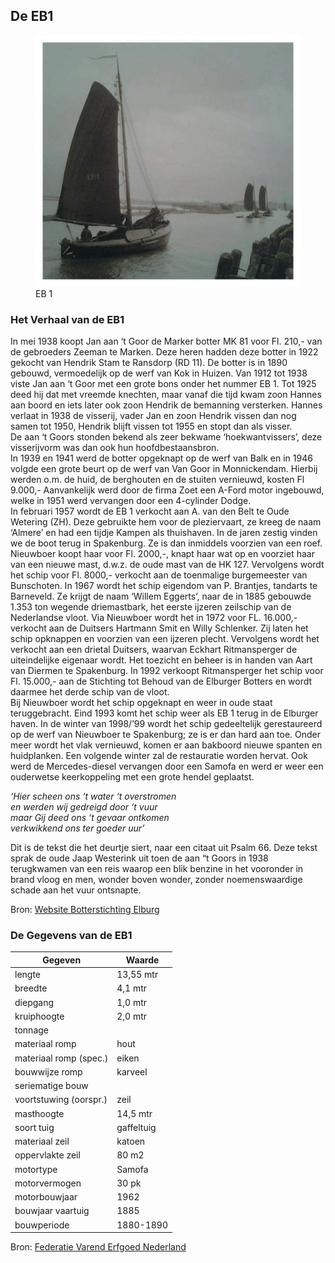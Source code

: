## De EB1 

<figure id="foto_eb1">
    <img src="media/eb1.jpg" alt="EB 1">
    <figcaption>EB 1</figcaption>
</figure>

### Het Verhaal van de EB1

In mei 1938 koopt Jan aan ‘t Goor de Marker botter MK 81 voor Fl. 210,- van de gebroeders Zeeman te Marken. 
Deze heren hadden deze botter in 1922 gekocht van Hendrik Stam te Ransdorp (RD 11).
De botter is in 1890 gebouwd, vermoedelijk op de werf van Kok in Huizen.
Van 1912 tot 1938 viste Jan aan ‘t Goor met een grote bons onder het nummer EB 1. Tot 1925 deed hij dat met 
vreemde knechten, maar vanaf die tijd kwam zoon Hannes aan boord en iets later ook zoon Hendrik de bemanning 
versterken. Hannes verlaat in 1938 de visserij, vader Jan en zoon Hendrik vissen dan nog samen tot 1950, 
Hendrik blijft vissen tot 1955 en stopt dan als visser.  
De aan ‘t Goors stonden bekend als zeer bekwame ‘hoekwantvissers’, deze visserijvorm was dan ook hun 
hoofdbestaansbron.  
In 1939 en 1941 werd de botter opgeknapt op de werf van Balk en in 1946 volgde een grote beurt op de werf van 
Van Goor in Monnickendam. Hierbij werden o.m. de huid, de berghouten en de stuiten vernieuwd, kosten Fl 9.000,-
Aanvankelijk werd door de firma Zoet een A-Ford motor ingebouwd, welke in 1951 werd vervangen door een 
4-cylinder Dodge.  
In februari 1957 wordt de EB 1 verkocht aan A. van den Belt te Oude Wetering (ZH). Deze gebruikte hem voor de 
pleziervaart, ze kreeg de naam ‘Almere’ en had een tijdje Kampen als thuishaven. In de jaren zestig vinden we 
de boot terug in Spakenburg. Ze is dan inmiddels voorzien van een roef. Nieuwboer koopt haar voor Fl. 2000,-, knapt 
haar wat op en voorziet haar van een nieuwe mast, d.w.z. de oude mast van de HK 127. Vervolgens wordt het schip 
voor Fl. 8000,- verkocht aan de toenmalige burgemeester van Bunschoten.
In 1967 wordt het schip eigendom van P. Brantjes, tandarts te Barneveld. Ze krijgt de naam ‘Willem Eggerts’, 
naar de in 1885 gebouwde 1.353 ton wegende driemastbark, het eerste ijzeren zeilschip van de Nederlandse vloot.
Via Nieuwboer wordt het in 1972 voor FL. 16.000,- verkocht aan de Duitsers Hartmann Smit en Willy Schlenker. 
Zij laten het schip opknappen en voorzien van een ijzeren plecht. Vervolgens wordt het verkocht aan een drietal 
Duitsers, waarvan Eckhart Ritmansperger de uiteindelijke eigenaar wordt. Het toezicht en beheer is in handen van Aart van Diermen te Spakenburg.
In 1992 verkoopt Ritmansperger het schip voor Fl. 15.000,- aan de Stichting tot Behoud van de Elburger Botters 
en wordt daarmee het derde schip van de vloot.  
Bij Nieuwboer wordt het schip opgeknapt en weer in oude staat teruggebracht. Eind 1993 komt het schip weer 
als EB 1 terug in de Elburger haven. In de winter van 1998/’99 wordt het schip gedeeltelijk gerestaureerd 
op de werf van Nieuwboer te Spakenburg; ze is er dan hard aan toe. Onder meer wordt het vlak vernieuwd, 
komen er aan bakboord nieuwe spanten en huidplanken. Een volgende winter zal de restauratie worden hervat.
Ook werd de Mercedes-diesel vervangen door een Samofa en werd er weer een ouderwetse keerkoppeling met een 
grote hendel geplaatst.  

*‘Hier scheen ons ‘t water ‘t overstromen*  
*en werden wij gedreigd door ‘t vuur*  
*maar Gij deed ons ‘t gevaar ontkomen*  
*verkwikkend ons ter goeder uur’*    

Dit is de tekst die het deurtje siert, naar een citaat uit Psalm 66. Deze tekst sprak de oude Jaap Westerink 
uit toen de aan “t Goors in 1938 terugkwamen van een reis waarop een blik benzine in het vooronder in brand 
vloog en men, wonder boven wonder, zonder noemenswaardige schade aan het vuur ontsnapte.

Bron: [Website Botterstichting Elburg](https://botterselburg.nl/pagina_output.php?id=21)


### De Gegevens van de EB1

| Gegeven                   | Waarde        |  
|---------------------------|---------------|   
| lengte                    | 13,55  mtr    |  
| breedte                   |  4,1   mtr    |  
| diepgang 	                |  1,0   mtr    |  	 
| kruiphoogte 	            |  2,0   mtr    |  	 
| tonnage 		            |               |   
| materiaal romp 	        | hout          |   	 
| materiaal romp (spec.)    | eiken 	    |   
| bouwwijze romp 	        | karveel       |   
| seriematige bouw          |               |   		 
| voortstuwing (oorspr.) 	| zeil          |  	 
| masthoogte 	            | 14,5   mtr    |   
| soort tuig 	            | gaffeltuig    |  
| materiaal zeil 	        | katoen        |  
| oppervlakte zeil 	        | 80 	  m2    |  
| motortype 	            | Samofa        |  
| motorvermogen 	        | 30      pk    |  	 
| motorbouwjaar 	        | 1962 	        |  
| bouwjaar vaartuig 	    | 1885 	        |    
| bouwperiode 	            | 1880-1890     |  

Bron: [Federatie Varend Erfgoed Nederland](https://rven.info/schip.aspx?=1181)

